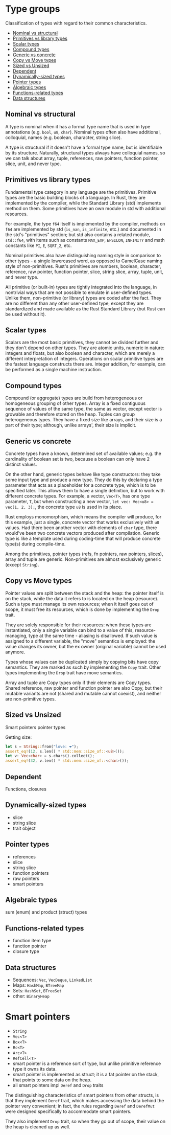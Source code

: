 # Type groups

Classification of types with regard to their common characteristics.

<!-- TOC -->

- [Nominal vs structural](#nominal-vs-structural)
- [Primitives vs library types](#primitives-vs-library-types)
- [Scalar types](#scalar-types)
- [Compound types](#compound-types)
- [Generic vs concrete](#generic-vs-concrete)
- [Copy vs Move types](#copy-vs-move-types)
- [Sized vs Unsized](#sized-vs-unsized)
- [Dependent](#dependent)
- [Dynamically-sized types](#dynamically-sized-types)
- [Pointer types](#pointer-types)
- [Algebraic types](#algebraic-types)
- [Functions-related types](#functions-related-types)
- [Data structures](#data-structures)

<!-- /TOC -->

## Nominal vs structural
A type is nominal when it has a formal type name that is used in type annotations (e.g. `bool`, `u8`, `char`). Nominal types often also have additional, colloquial, names (e.g. boolean, character, string slice).

A type is structural if it doesn't have a formal type name, but is identifiable by its structure. Naturally, structural types always have colloquial names, so we can talk about array, tuple, references, raw pointers, function pointer, slice, unit, and never type.


## Primitives vs library types
Fundamental type category in any language are the primitives. Primitive types are the basic building blocks of a language. In Rust, they are implemented by the compiler, while the Standard Library (std) implements method on them. Some primitives have an own module in std with additional resources.

For example, the type `f64` itself is implemented by the compiler, methods on `f64` are implemented by std (`is_nan`, `is_infinite`, etc.) and documented in the std's "primitives" section; but std also contains a related module, `std::f64`, with items such as constants `MAX_EXP`, `EPSILON`, `INFINITY` and math constants like `PI`, `E`, `SQRT_2`, etc.

Nominal primitives also have distinguishing naming style in comparison to other types - a single lowercased word, as opposed to CamelCase naming style of non-primitives. Rust's primitives are numbers, boolean, character, reference, raw pointer, function pointer, slice, string slice, array, tuple, unit, and never type.

All primitive (or built-in) types are tightly integrated into the language, in nontrivial ways that are not possible to emulate in user-defined types. Unlike them, non-primitive (or library) types are coded after the fact. They are no different than any other user-defined type, except they are standardized and made available as the Rust Standard Library (but Rust can be used without it).


## Scalar types
Scalars are the most basic primitives, they cannot be divided further and they don't depend on other types. They are atomic units, numeric in nature: integers and floats, but also boolean and character, which are merely a different interpretation of integers. Operations on scalar primitive types are the fastest language constructs there are. Integer addition, for example, can be performed as a single machine instruction.


## Compound types
Compound (or aggregate) types are build from heterogeneous or homogeneous grouping of other types. Array is a fixed contiguous sequence of values of the same type, the same as vector, except vector is growable and therefore stored on the heap. Tuples can group heterogeneous types. They have a fixed size like arrays, and their size is a part of their type; although, unlike arrays', their size is implicit.


## Generic vs concrete
Concrete types have a known, determined set of available values; e.g. the cardinality of boolean set is two, because a boolean can only have 2 distinct values.

On the other hand, generic types behave like type constructors: they take some input type and produce a new type. They do this by declaring a type parameter that acts as a placeholder for a concrete type, which is to be specified later. This allows them to have a single definition, but to work with different concrete types. For example, a vector, `Vec<T>`, has one type parameter, `T`, but when constructing a new vector, `let vec: Vec<u8> = vec(1, 2, 3);`, the concrete type `u8` is used in its place.

Rust employs monomorphism, which means the compiler will produce, for this example, just a single, concrete vector that works exclusively with `u8` values. Had there been another vector with elements of `char` type, there would've been two concrete vectors produced after compilation. Generic type is like a template used during coding-time that will produce concrete type(s) during compile-time.

Among the primitives, pointer types (refs, fn pointers, raw pointers, slices), array and tuple are generic. Non-primitives are almost exclusively generic (except `String`).


## Copy vs Move types
Pointer values are split between the stack and the heap: the pointer itself is on the stack, while the data it refers to is located on the heap (resource). Such a type must manage its own resources; when it itself goes out of scope, it must free its resources, which is done by implementing the `Drop` trait. 

They are solely responsible for their resources: when these types are instantiated, only a single variable can bind to a value of this, resource-managing, type at the same time - aliasing is disallowed. If such value is assigned to a different variable, the "move" semantics is employed: the value changes its owner, but the ex owner (original variable) cannot be used anymore.

Types whose values can be duplicated simply by copying bits have copy semantics. They are marked as such by implementing the `Copy` trait. Other types implementing the `Drop` trait have move semantics.

Array and tuple are Copy types only if their elements are Copy types. Shared reference, raw pointer and function pointer are also Copy, but their mutable variants are not (shared and mutable cannot coexist), and neither are non-primitive types.



## Sized vs Unsized

Smart pointers
pointer types

Getting size:

```rust
let s = String::from("love: ❤️");
assert_eq!(12, s.len() * std::mem::size_of::<u8>());
let v: Vec<char> = s.chars().collect();
assert_eq!(32, v.len() * std::mem::size_of::<char>());
```



## Dependent
Functions, closures

## Dynamically-sized types
- slice
- string slice
- trait object

## Pointer types
- references
- slice
- string slice
- function pointers
- raw pointers
- smart pointers

## Algebraic types
sum (enum) and product (struct) types

## Functions-related types
- function item type
- function pointer
- closure type

## Data structures
- Sequences: `Vec`, `VecDeque`, `LinkedList`
- Maps: `HashMap`, `BTreeMap`
- Sets: `HashSet`, `BTreeSet`
- other: `BinaryHeap`

# Smart pointers
- `String`
- `Vec<T>`
- `Box<T>`
- `Rc<T>`
- `Arc<T>`
- `RefCell<T>`
- smart pointer is a reference sort of type, but unlike primitive reference type it owns its data.
- smart pointer is implemented as struct; it is a fat pointer on the stack, that points to some data on the heap.
- all smart pointers impl `Deref` and `Drop` traits

The distinguishing characteristics of smart pointers from other structs, is that they implement `Deref` trait, which makes accessing the data behind the pointer very convenient; in fact, the rules regarding `Deref` and `DerefMut` were designed specifically to accommodate smart pointers.

They also implement `Drop` trait, so when they go out of scope, their value on the heap is cleaned up as well.
